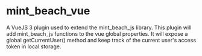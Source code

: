 # mint_beach_vue
A VueJS 3 plugin used to extend the mint_beach_js library. This plugin will add mint_beach_js functions to the vue global properties. It will expose a global getCurrentUser() method and keep track of the current user's access token in local storage.
